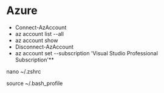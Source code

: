 # Azure

- Connect-AzAccount
- az account list --all
- az account show
- Disconnect-AzAccount
- az account set --subscription 'Visual Studio Professional Subscription'**	


nano ~/.zshrc

source ~/.bash_profile